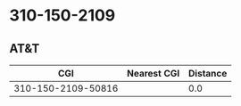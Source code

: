# 310-150-2109
## AT&T


| CGI | Nearest CGI | Distance |
|-----|-------------|----------|
| 310-150-2109-50816 |  | 0.0 |
